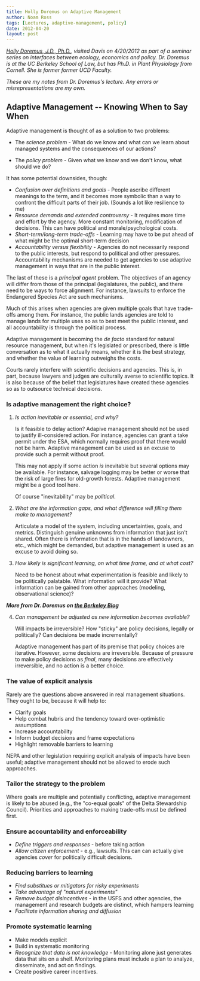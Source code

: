 ```yaml
---
title: Holly Doremus on Adaptive Management
author: Noam Ross
tags: [Lectures, adaptive-management, policy]
date: 2012-04-20
layout: post
--- 
```



*[Holly Doremus, J.D.,
Ph.D.](http://www.law.berkeley.edu/php-programs/faculty/facultyProfile.php?facID=5068),
visited Davis on 4/20/2012 as part of a seminar series on interfaces
between ecology, economics and policy. Dr. Doremus is at the UC Berkeley
School of Law, but has Ph.D. in Plant Physiology from Cornell. She is
former former UCD Faculty.*

*These are my notes from Dr. Doremus's lecture. Any errors or
misrepresentations are my own.*

Adaptive Management -- Knowing When to Say When
-----------------------------------------------

Adaptive management is thought of as a solution to two problems:

-   The *science problem* - What do we know and what can we learn about
    managed systems and the consequences of our actions?

-   The *policy problem* - Given what we know and we don't know, what
    should we do?

It has some potential downsides, though:

-   *Confusion over definitions and goals* - People ascribe different
    meanings to the term, and it becomes more symbolic than a way to
    confront the difficult parts of their job. (Sounds a lot like
    resilience to me)
-   *Resource demands and extended controversy* - It requires more time
    and effort by the agency. More constant monitoring, modification of
    decisions. This can have political and morale/psychological costs.
-   *Short-term/long-term trade-offs* - Learning may have to be put
    ahead of what might be the optimal short-term decision
-   *Accountability versus flexibility* - Agencies do not necessarily
    respond to the public interests, but respond to political and other
    pressures. Accountability mechanisms are needed to get agencies to
    use adaptive management in ways that are in the public interest.

The last of these is a *principal agent* problem. The objectives of an
agency will differ from those of the principal (legislatures, the
public), and there need to be ways to force alignment. For instance,
lawsuits to enforce the Endangered Species Act are such mechanisms.

Much of this arises when agencies are given multiple goals that have
trade-offs among them. For instance, the public lands agencies are told
to manage lands for multiple uses so as to best meet the public
interest, and all accountability is through the political process.

Adaptive management is becoming the *de facto* standard for natural
resource management, but when it's legislated or prescribed, there is
little conversation as to what it actually means, whether it is the best
strategy, and whether the value of learning outweighs the costs.

Courts rarely interfere with scientific decisions and agencies. This is,
in part, because lawyers and judges are culturally averse to scientific
topics. It is also because of the belief that legislatures have created
these agencies so as to outsource technical decisions.

### Is adaptive management the right choice?

1.  *Is action inevitable or essential, and why?*

    Is it feasible to delay action? Adapive management should not be
    used to justify ill-considered action. For instance, agencies can
    grant a take permit under the ESA, which normally requires proof
    that there would not be harm. Adaptive management can be used as an
    excuse to provide such a permit without proof.

    This may not apply if some action *is* inevitable but several
    options may be available. For instance, salvage logging may be
    better or worse that the risk of large fires for old-growth forests.
    Adaptive management might be a good tool here.

    Of course "inevitability" may be *political*.

2.  *What are the information gaps, and what difference will filling
    them make to management?*

    Articulate a model of the system, including uncertainties, goals,
    and metrics. Distinguish genuine unknowns from information that just
    isn't shared. Often there is information that is in the hands of
    landowners, etc., which might be demanded, but adaptive management
    is used as an excuse to avoid doing so.

3.  *How likely is significant learning, on what time frame, and at what
    cost?*

    Need to be honest about what experimentation is feasible and likely
    to be politically palatable. What information will it provide? What
    information can be gained from other approaches (modeling,
    observational science)?

***More from Dr. Doremus on [the Berkeley
Blog](http://blogs.berkeley.edu/author/hdoremus/)***

4.  *Can management be adjusted as new information becomes available?*

    Will impacts be irreversible? How "sticky" are policy decisions,
    legally or politically? Can decisions be made incrementally?

    Adaptive management has part of its premise that policy choices are
    iterative. However, some decisions are irreversible. Because of
    pressure to make policy decisions as *final*, many decisions are
    effectively irreversible, and no action is a better choice.

### The value of explicit analysis

Rarely are the questions above answered in real management situations.
They ought to be, because it will help to:

-   Clarify goals
-   Help combat hubris and the tendency toward over-optimistic
    assumptions
-   Increase accountability
-   Inform budget decisions and frame expectations
-   Highlight removable barriers to learning

NEPA and other legislation requiring explicit analysis of impacts have
been useful; adaptive management should not be allowed to erode such
approaches.

### Tailor the strategy to the problem

Where goals are multiple and potentially conflicting, adaptive
management is likely to be abused (e.g., the "co-equal goals" of the
Delta Stewardship Council). Priorities and approaches to making
trade-offs must be defined first.

### Ensure accountability and enforceability

-   *Define triggers and responses* - before taking action
-   *Allow citizen enforcement* - e.g., lawsuits. This can can actually
    give agencies *cover* for politically difficult decisions.

### Reducing barriers to learning

-   *Find substitues or mitigators for risky experiments*
-   *Take advantage of "natural experiments"*
-   *Remove budget disincentives* - in the USFS and other agencies, the
    management and research budgets are distinct, which hampers learning
-   *Facilitate information sharing and diffusion*

### Promote systematic learning

-   Make models explicit
-   Build in systematic monitoring
-   *Recognize that data is not knowledge* - Monitoring alone just
    generates data that sits on a shelf. Monitoring plans must include a
    plan to analyze, disseminate, and act on findings.
-   Create positive career incentives.
